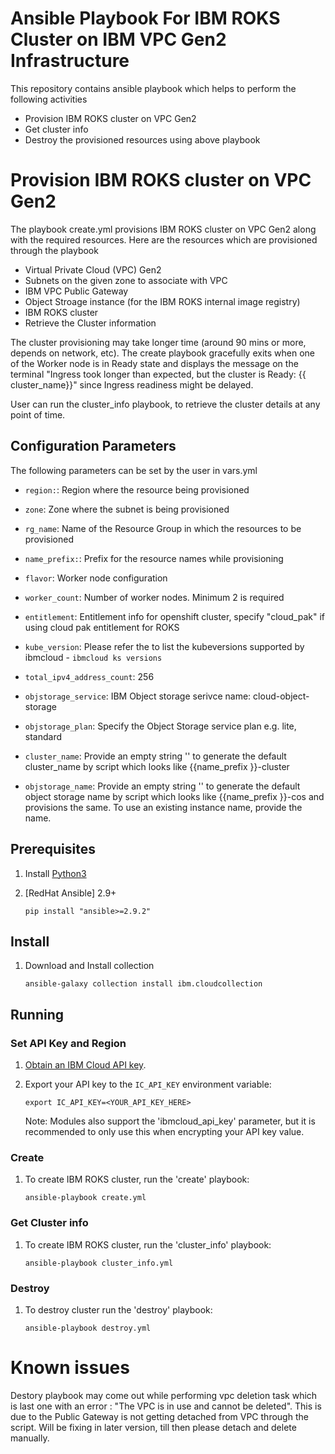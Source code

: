 # Ansible Playbook For IBM ROKS Cluster on IBM VPC Gen2 Infrastructure

This repository contains ansible playbook which helps to perform the following activities
 * Provision IBM ROKS cluster on VPC Gen2 
 * Get cluster info
 * Destroy the provisioned resources using above playbook 

# Provision IBM ROKS cluster on VPC Gen2 

The playbook create.yml provisions IBM ROKS cluster on VPC Gen2 along with the required resources.
Here are the resources which are provisioned through the playbook
* Virtual Private Cloud (VPC) Gen2
* Subnets on the given zone to associate with VPC
* IBM VPC Public Gateway
* Object Stroage instance (for the IBM ROKS internal image registry)
* IBM ROKS cluster  
* Retrieve the Cluster information

The cluster provisioning may take longer time (around 90 mins or more, depends on network, etc). The create playbook gracefully exits when one of the Worker node is in Ready state and displays the message on the terminal "Ingress took longer than expected, but the cluster is Ready:  {{ cluster_name}}" since Ingress readiness might be delayed.

User can run the cluster_info playbook, to retrieve the cluster details at any point of time.

## Configuration Parameters

The following parameters can be set by the user in vars.yml

* `region:`: Region where the resource being provisioned
* `zone`: Zone where the subnet is being provisioned
* `rg_name`: Name of the Resource Group in which the resources to be provisioned
* `name_prefix:`:  Prefix for the resource names while provisioning
* `flavor`: Worker node configuration
* `worker_count`: Number of worker nodes. Minimum 2 is required
* `entitlement`: Entitlement info for openshift cluster, specify "cloud_pak" if using cloud pak entitlement for ROKS
* `kube_version`: Please refer the  to list the kubeversions supported by ibmcloud - `ibmcloud ks versions`
* `total_ipv4_address_count`: 256
* `objstorage_service`:  IBM Object storage serivce name: cloud-object-storage
* `objstorage_plan`: Specify the Object Storage service plan e.g. lite, standard

* `cluster_name`: Provide an empty string '' to generate the default cluster_name by script which looks like {{name_prefix }}-cluster
* `objstorage_name`: Provide an empty string '' to generate the default object storage name by script which looks like {{name_prefix }}-cos and provisions the same. To use an existing instance name,  provide the name.


## Prerequisites

1. Install [Python3]

2. [RedHat Ansible] 2.9+

    ```
    pip install "ansible>=2.9.2"
    ```
    
## Install

1. Download and Install collection

    ```
    ansible-galaxy collection install ibm.cloudcollection
    ```
## Running

### Set API Key and Region

1. [Obtain an IBM Cloud API key].

2. Export your API key to the `IC_API_KEY` environment variable:

    ```
    export IC_API_KEY=<YOUR_API_KEY_HERE>
    ```

    Note: Modules also support the 'ibmcloud_api_key' parameter, but it is
    recommended to only use this when encrypting your API key value.

### Create

1. To create IBM ROKS  cluster, run the
   'create' playbook:

    ```
    ansible-playbook create.yml
    ```
### Get Cluster info

1. To create IBM ROKS  cluster, run the
   'cluster_info' playbook:

    ```
    ansible-playbook cluster_info.yml
    ```    

### Destroy

1. To destroy cluster run the 'destroy' playbook:

    ```
    ansible-playbook destroy.yml
    ```
[Obtain an IBM Cloud API key]:https://cloud.ibm.com/docs/iam?topic=iam-userapikey
[Python3]: https://www.python.org/downloads/

# Known issues
Destory playbook may come out while performing vpc deletion task which is last one with an error : "The VPC is in use and cannot be deleted".  This is due to the Public Gateway is not getting detached from VPC through the script.  Will be fixing in later version, till then please detach and delete manually. 
